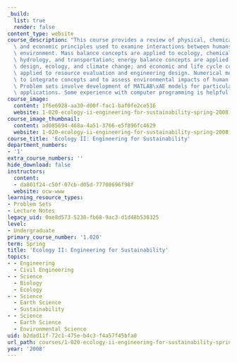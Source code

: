 ```yaml
---
_build:
  list: true
  render: false
content_type: website
course_description: "This course provides a review of physical, chemical, ecological,\
  \ and economic principles used to examine interactions between humans and the natural\
  \ environment. Mass balance concepts are applied to ecology, chemical kinetics,\
  \ hydrology, and transportation; energy balance concepts are applied to building\
  \ design, ecology, and climate change; and economic and life cycle concepts are\
  \ applied to resource evaluation and engineering design. Numerical models are used\
  \ to integrate concepts and to assess environmental impacts of human activities.\
  \ Problem sets involve development of MATLAB\xAE models for particular engineering\
  \ applications. Some experience with computer programming is helpful but not essential.\n"
course_image:
  content: 1f6e6928-aa30-d00f-fac1-baf0fe2ce516
  website: 1-020-ecology-ii-engineering-for-sustainability-spring-2008
course_image_thumbnail:
  content: ad085694-468a-4a51-3766-e5f896fc4629
  website: 1-020-ecology-ii-engineering-for-sustainability-spring-2008
course_title: 'Ecology II: Engineering for Sustainability'
department_numbers:
- '1'
extra_course_numbers: ''
hide_download: false
instructors:
  content:
  - da801f24-c50f-07cb-d05d-77708696f98f
  website: ocw-www
learning_resource_types:
- Problem Sets
- Lecture Notes
legacy_uid: 0ae8d573-5230-fb68-9ac3-d1d48b538325
level:
- Undergraduate
primary_course_number: '1.020'
term: Spring
title: 'Ecology II: Engineering for Sustainability'
topics:
- - Engineering
  - Civil Engineering
- - Science
  - Biology
  - Ecology
- - Science
  - Earth Science
  - Sustainability
- - Science
  - Earth Science
  - Environmental Science
uid: b2dad11f-72c1-475e-b4c3-f4a57f45bfa0
url_path: courses/1-020-ecology-ii-engineering-for-sustainability-spring-2008
year: '2008'
---
```

